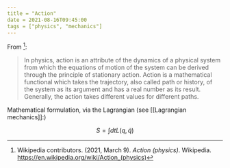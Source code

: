```yaml
---
title = "Action"
date = 2021-08-16T09:45:00
tags = ["physics", "mechanics"]
---
```


From [^wiki]:

> In physics, action is an attribute of the dynamics of a physical system from which the equations of motion of the system can be derived through the principle of stationary action. Action is a mathematical functional which takes the trajectory, also called path or history, of the system as its argument and has a real number as its result. Generally, the action takes different values for different paths.

Mathematical formulation, via the Lagrangian (see [[Lagrangian mechanics]]:)

$$S=\int dt L(q,\dot q)$$


[^wiki]: Wikipedia contributors. (2021, March 9). _Action (physics)_. Wikipedia. <https://en.wikipedia.org/wiki/Action_(physics)>
